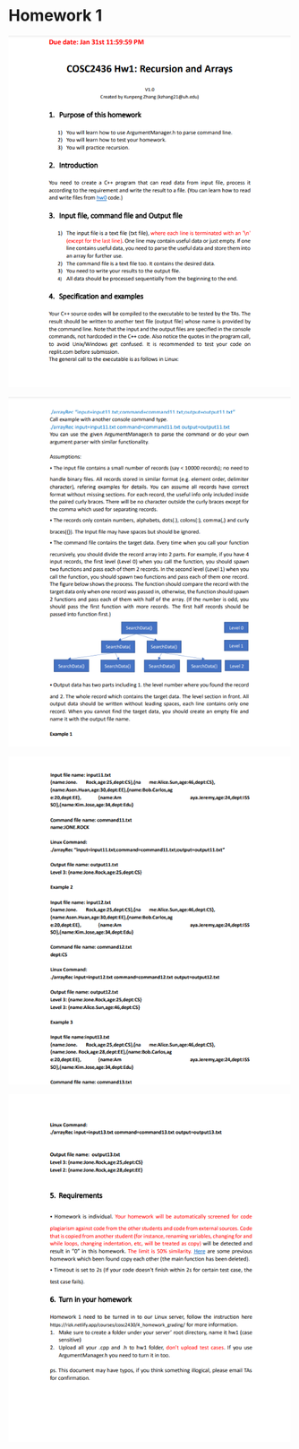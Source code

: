 # Homework 1  

![alt text](https://github.com/duytpm16/UH-Computer-Science-PhD/blob/main/COSC-2436-6306-Programming-and-Data-Structures/Homework-1/image1.png?raw=true)

![alt text](https://github.com/duytpm16/UH-Computer-Science-PhD/blob/main/COSC-2436-6306-Programming-and-Data-Structures/Homework-1/image2.png?raw=true)

![alt text](https://github.com/duytpm16/UH-Computer-Science-PhD/blob/main/COSC-2436-6306-Programming-and-Data-Structures/Homework-1/image3.png?raw=true)

![alt text](https://github.com/duytpm16/UH-Computer-Science-PhD/blob/main/COSC-2436-6306-Programming-and-Data-Structures/Homework-1/image4.png?raw=true)